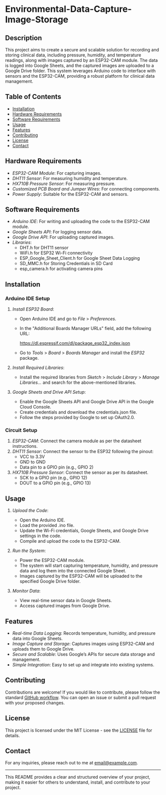 # Environmental-Data-Capture-Image-Storage

## Description
This project aims to create a secure and scalable solution for recording and storing clinical data, including pressure, humidity, and temperature readings, along with images captured by an ESP32-CAM module. The data is logged into Google Sheets, and the captured images are uploaded to a Google Drive folder. This system leverages Arduino code to interface with sensors and the ESP32-CAM, providing a robust platform for clinical data management.

## Table of Contents
- [Installation](#installation)
- [Hardware Requirements](#hardware-requirements)
- [Software Requirements](#software-requirements)
- [Usage](#usage)
- [Features](#features)
- [Contributing](#contributing)
- [License](#license)
- [Contact](#contact)

## Hardware Requirements
- *ESP32-CAM Module*: For capturing images.
- *DHT11 Sensor*: For measuring humidity and temperature.
- *HX710B Pressure Sensor*: For measuring pressure.
- *Customized PCB Board and Jumper Wires*: For connecting components.
- *Power Supply*: Suitable for the ESP32-CAM and sensors.

## Software Requirements
- *Arduino IDE*: For writing and uploading the code to the ESP32-CAM module.
- *Google Sheets API*: For logging sensor data.
- *Google Drive API*: For uploading captured images.
- *Libraries*:
  - DHT.h for DHT11 sensor
  - WiFi.h for ESP32 Wi-Fi connectivity
  - ESP_Google_Sheet_Client.h for Google Sheet Data Logging
  - SD_MMC.h for Storing Credentials in SD Card
  - esp_camera.h for activating camera pins

## Installation

### Arduino IDE Setup
1. *Install ESP32 Board*:
   - Open Arduino IDE and go to *File* > *Preferences*.
   - In the "Additional Boards Manager URLs" field, add the following URL:
     
     https://dl.espressif.com/dl/package_esp32_index.json
     
   - Go to *Tools* > *Board* > *Boards Manager* and install the *ESP32* package.

2. *Install Required Libraries*:
   - Install the required libraries from *Sketch* > *Include Library* > *Manage Libraries...* and search for the above-mentioned libraries.

3. *Google Sheets and Drive API Setup*:
   - Enable the Google Sheets API and Google Drive API in the Google Cloud Console.
   - Create credentials and download the credentials.json file.
   - Follow the steps provided by Google to set up OAuth2.0.

### Circuit Setup
1. *ESP32-CAM*: Connect the camera module as per the datasheet instructions.
2. *DHT11 Sensor*: Connect the sensor to the ESP32 following the pinout:
   - VCC to 3.3V
   - GND to GND
   - Data pin to a GPIO pin (e.g., GPIO 2)
3. *HX710B Pressure Sensor*: Connect the sensor as per its datasheet.
   - SCK to a GPIO pin (e.g., GPIO 12)
   - DOUT to a GPIO pin (e.g., GPIO 13)

## Usage

1. *Upload the Code*:
   - Open the Arduino IDE.
   - Load the provided .ino file.
   - Update the Wi-Fi credentials, Google Sheets, and Google Drive settings in the code.
   - Compile and upload the code to the ESP32-CAM.

2. *Run the System*:
   - Power the ESP32-CAM module.
   - The system will start capturing temperature, humidity, and pressure data and log them into the connected Google Sheet.
   - Images captured by the ESP32-CAM will be uploaded to the specified Google Drive folder.

3. *Monitor Data*:
   - View real-time sensor data in Google Sheets.
   - Access captured images from Google Drive.

## Features
- *Real-time Data Logging*: Records temperature, humidity, and pressure data into Google Sheets.
- *Image Capture and Storage*: Captures images using ESP32-CAM and uploads them to Google Drive.
- *Secure and Scalable*: Uses Google’s APIs for secure data storage and management.
- *Simple Integration*: Easy to set up and integrate into existing systems.

## Contributing
Contributions are welcome! If you would like to contribute, please follow the standard [GitHub workflow](https://guides.github.com/introduction/flow/). You can open an issue or submit a pull request with your proposed changes.

## License
This project is licensed under the MIT License - see the [LICENSE](LICENSE) file for details.

## Contact
For any inquiries, please reach out to me at [email@example.com](mailto:email@example.com).

---

This README provides a clear and structured overview of your project, making it easier for others to understand, install, and contribute to your project.
